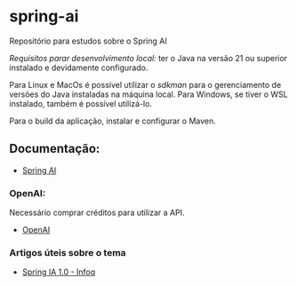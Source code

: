 # spring-ai

Repositório para estudos sobre o Spring AI

*Requisitos parar desenvolvimento local:* ter o Java na versão 21 ou superior instalado e devidamente configurado.

Para Linux e MacOs é possível utilizar o *sdkman* para o gerenciamento de versões do Java instaladas na máquina local. 
Para Windows, se tiver o WSL instalado, também é possível utilizá-lo.

Para o build da aplicação, instalar e configurar o Maven.



## Documentação:

- [Spring AI](https://docs.spring.io/spring-ai/reference/index.html)


### OpenAI:
Necessário comprar créditos para utilizar a API.

- [OpenAI](https://platform.openai.com/docs/guides/gpt)

### Artigos úteis sobre o tema
- [Spring IA 1.0 - Infoq](https://www.infoq.com/articles/spring-ai-1-0/)
